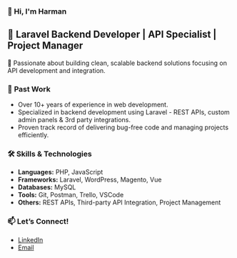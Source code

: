 ### 👋 Hi, I'm Harman


🔧 **Laravel Backend Developer | API Specialist | Project Manager**
---
🧠 Passionate about building clean, scalable backend solutions focusing on API development and integration.


### 💼 **Past Work**  
- Over 10+ years of experience in web development.  
- Specialized in backend development using Laravel - REST APIs, custom admin panels & 3rd party integrations.
- Proven track record of delivering bug-free code and managing projects efficiently.


### 🛠️ Skills & Technologies
- **Languages:** PHP, JavaScript
- **Frameworks:** Laravel, WordPress, Magento, Vue
- **Databases:** MySQL
- **Tools:** Git, Postman, Trello, VSCode
- **Others:** REST APIs, Third-party API Integration, Project Management


### 📫 **Let’s Connect!**  
- [LinkedIn](https://www.linkedin.com/in/harman-singh-aa323716/)
- [Email](mailto:harman.devp.com)
